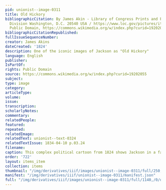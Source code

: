 ```yaml
---
pid: unionist--image-0311
title: Old Hickory
bibliographicCitation: By James Akin - Library of Congress Prints and Photographs
  Division Washington, D.C. 20540 USA / https://www.loc.gov/pictures/item/2002708979/,
  Public Domain, https://commons.wikimedia.org/w/index.php?curid=19202055
bibliographicCitationRepublished: 
fullIssueSequenceNumber: 
creator: James Akins
dateCreated: '1824'
description: One of the iconic images of Jackson as "Old Hickory"
language: English
publisher: 
IsPartOf: 
rights: Public Domain
source: https://commons.wikimedia.org/w/index.php?curid=19202055
subject: 
type: image
category: 
articleType: 
volume: 
issue: 
transcription: 
scholarlyNotes: 
commentary: 
relatedPeople: 
featured: 
repeated: 
relatedImage: 
relatedText: unionist--text-0324
relatedTextIssue: 1834-04-10 p.03.24
filename: 
caption: This complex political cartoon from 1824 shows Jackson in a favorable light.
order: '722'
layout: items_item
collection: items
thumbnail: "/img/derivatives/iiif/images/unionist--image-0311/full/250,/0/default.jpg"
manifest: "/img/derivatives/iiif/unionist--image-0311/manifest.json"
full: "/img/derivatives/iiif/images/unionist--image-0311/full/1140,/0/default.jpg"
---
```

